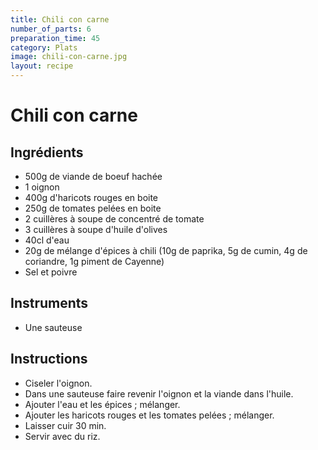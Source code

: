 ```yaml
---
title: Chili con carne
number_of_parts: 6
preparation_time: 45
category: Plats
image: chili-con-carne.jpg
layout: recipe
---
```

# Chili con carne

## Ingrédients

- 500g de viande de boeuf hachée
- 1 oignon
- 400g d'haricots rouges en boite
- 250g de tomates pelées en boite
- 2 cuillères à soupe de concentré de tomate
- 3 cuillères à soupe d'huile d'olives
- 40cl d'eau
- 20g de mélange d'épices à chili (10g de paprika, 5g de cumin, 4g de coriandre, 1g piment de Cayenne)
- Sel et poivre

## Instruments

- Une sauteuse

## Instructions

- Ciseler l'oignon.
- Dans une sauteuse faire revenir l'oignon et la viande dans l'huile.
- Ajouter l'eau et les épices ; mélanger.
- Ajouter les haricots rouges et les tomates pelées ; mélanger.
- Laisser cuir 30 min.
- Servir avec du riz.
